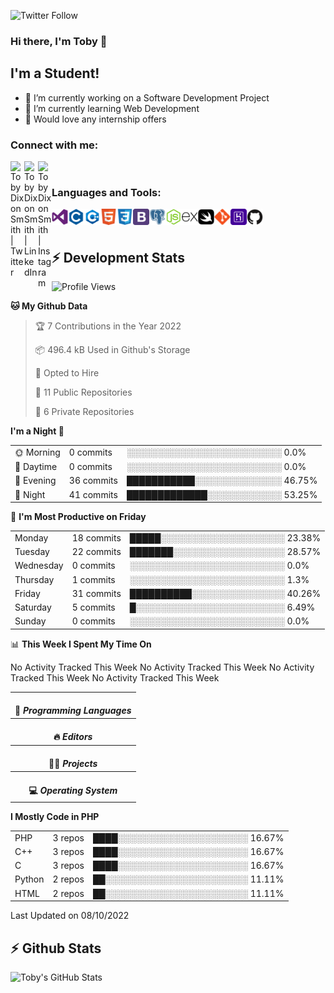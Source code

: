 ![Twitter Follow](https://img.shields.io/twitter/follow/TobyDixonSmith1?color=1DA1FA&logo=Twitter&style=for-the-badge)
### Hi there, I'm Toby 👋

## I'm a Student!
- 🔭 I’m currently working on a Software Development Project
- 🌱 I’m currently learning Web Development
- 💬 Would love any internship offers

### Connect with me:

[<img align="left" alt="Toby Dixon Smith | Twitter" width="22px" src="https://cdn.jsdelivr.net/npm/simple-icons@v3/icons/twitter.svg" />][twitter]
[<img align="left" alt="Toby Dixon Smith | LinkedIn" width="22px" src="https://cdn.jsdelivr.net/npm/simple-icons@v3/icons/linkedin.svg" />][linkedin]
[<img align="left" alt="Toby Dixon Smith | Instagram" width="22px" src="https://cdn.jsdelivr.net/npm/simple-icons@v3/icons/instagram.svg" />][instagram]

[twitter]: https://twitter.com/TobyDixonSmith1
[instagram]: https://www.instagram.com/toby_ds1/
[linkedin]: https://www.linkedin.com/in/toby-dixon-smith-4734331a3/

<br />

### Languages and Tools:

<img align="left" alt="Visual Studio Code" title="Visual Studio Code" width="26px" src="logos/visualstudio.png" />
<img align="left" alt="C" title="C" width="26px" src="logos/c.png" />
<img align="left" alt="C++" title="C++" width="26px" src="logos/c-plus.png" />
<img align="left" alt="HTML5"title="HTML 5" width="26px" src="logos/html.png" />
<img align="left" alt="CSS3" title="CSS 3" width="26px" src="logos/css3.png" />
<img align="left" alt="BootStrap" title="BootStrap" width="26px" src="logos/bootstrap.png" />
<img align="left" alt="PostgresSQL" title="PostgresSPQ" width="26px" src="logos/postgresql.png" />
<img align="left" alt="Node JS" title="Node JS" width="26px" src="logos/node-js.png" />
<img align="left" alt="Express" title="Express" width="26px" src="logos/express.png" />
<img align="left" alt="Swift" title="Swift" width="26px" src="logos/swift.png" />
<img align="left" alt="Git" title="Git" width="26px" src="logos/git.png" />
<img align="left" alt="Heroku" title="Heroku" width="26px" src="logos/heroku.png" />
<img align="left" alt="GitHub" title="GitHub" width="26px" src="logos/github.png" />
<br />
<br />

## :zap: Development Stats

<!--START_SECTION:waka-->
![Profile Views](http://img.shields.io/badge/Profile%20Views-0-blue)

**🐱 My Github Data** 

> 🏆 7 Contributions in the Year 2022
 > 
> 📦 496.4 kB Used in Github's Storage 
 > 
> 💼 Opted to Hire
 > 
> 📜 11 Public Repositories 
 > 
> 🔑 6 Private Repositories  
 > 
**I'm a Night 🦉** 

<table>
  <tr><td>🌞 Morning</td><td>0 commits</td><td>░░░░░░░░░░░░░░░░░░░░░░░░░   0.0%</td></tr> 
  <tr><td>🌆 Daytime</td><td>0 commits</td><td>░░░░░░░░░░░░░░░░░░░░░░░░░   0.0%</td></tr> 
  <tr><td>🌃 Evening</td><td>36 commits</td><td>███████████░░░░░░░░░░░░░░   46.75%</td></tr> 
  <tr><td>🌙 Night</td><td>41 commits</td><td>█████████████░░░░░░░░░░░░   53.25%</td></tr>
</table>

📅 **I'm Most Productive on Friday** 

<table>
  <tr><td>Monday</td><td>18 commits</td><td>█████░░░░░░░░░░░░░░░░░░░░   23.38%</td></tr> 
  <tr><td>Tuesday</td><td>22 commits</td><td>███████░░░░░░░░░░░░░░░░░░   28.57%</td></tr> 
  <tr><td>Wednesday</td><td>0 commits</td><td>░░░░░░░░░░░░░░░░░░░░░░░░░   0.0%</td></tr> 
  <tr><td>Thursday</td><td>1 commits</td><td>░░░░░░░░░░░░░░░░░░░░░░░░░   1.3%</td></tr> 
  <tr><td>Friday</td><td>31 commits</td><td>██████████░░░░░░░░░░░░░░░   40.26%</td></tr> 
  <tr><td>Saturday</td><td>5 commits</td><td>█░░░░░░░░░░░░░░░░░░░░░░░░   6.49%</td></tr> 
  <tr><td>Sunday</td><td>0 commits</td><td>░░░░░░░░░░░░░░░░░░░░░░░░░   0.0%</td></tr>
</table>

📊 **This Week I Spent My Time On** 

<table>
<tr><th colspan="3"><br>💬 <i>Programming Languages</i></th></tr> 
No Activity Tracked This Week

<tr><th colspan="3"><br>🔥 <i>Editors</i></th></tr> 
No Activity Tracked This Week

<tr><th colspan="3"><br>🐱‍💻 <i>Projects</i></th></tr> 
No Activity Tracked This Week

<tr><th colspan="3"><br>💻 <i>Operating System</i></th></tr> 
No Activity Tracked This Week
</table>

**I Mostly Code in PHP** 

<table>
  <tr><td>PHP</td><td>3 repos</td><td>████░░░░░░░░░░░░░░░░░░░░░   16.67%</td></tr> 
  <tr><td>C++</td><td>3 repos</td><td>████░░░░░░░░░░░░░░░░░░░░░   16.67%</td></tr> 
  <tr><td>C</td><td>3 repos</td><td>████░░░░░░░░░░░░░░░░░░░░░   16.67%</td></tr> 
  <tr><td>Python</td><td>2 repos</td><td>██░░░░░░░░░░░░░░░░░░░░░░░   11.11%</td></tr> 
  <tr><td>HTML</td><td>2 repos</td><td>██░░░░░░░░░░░░░░░░░░░░░░░   11.11%</td></tr>
</table>



 Last Updated on 08/10/2022
<!--END_SECTION:waka-->

## :zap: Github Stats

<img align="left" alt="Toby's GitHub Stats" src="http://github-readme-stats.tobyds.vercel.app/api?username=TobyDS&hide=stars,contribs&show_icons=true&theme=dark&hide_border=true" />
